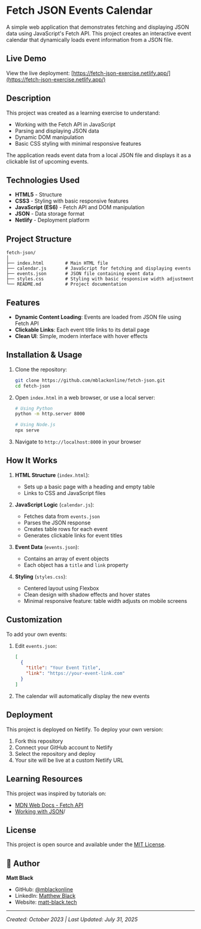 # Fetch JSON Events Calendar

A simple web application that demonstrates fetching and displaying JSON data using JavaScript's Fetch API. This project creates an interactive event calendar that dynamically loads event information from a JSON file.

## Live Demo

View the live deployment: [https://fetch-json-exercise.netlify.app/](https://fetch-json-exercise.netlify.app/)

## Description

This project was created as a learning exercise to understand:
- Working with the Fetch API in JavaScript
- Parsing and displaying JSON data
- Dynamic DOM manipulation
- Basic CSS styling with minimal responsive features

The application reads event data from a local JSON file and displays it as a clickable list of upcoming events.

## Technologies Used

- **HTML5** - Structure
- **CSS3** - Styling with basic responsive features
- **JavaScript (ES6)** - Fetch API and DOM manipulation
- **JSON** - Data storage format
- **Netlify** - Deployment platform

## Project Structure

```
fetch-json/
│
├── index.html        # Main HTML file
├── calendar.js       # JavaScript for fetching and displaying events
├── events.json       # JSON file containing event data
├── styles.css        # Styling with basic responsive width adjustment
└── README.md         # Project documentation
```

## Features

- **Dynamic Content Loading**: Events are loaded from JSON file using Fetch API
- **Clickable Links**: Each event title links to its detail page
- **Clean UI**: Simple, modern interface with hover effects

## Installation & Usage

1. Clone the repository:
   ```bash
   git clone https://github.com/mblackonline/fetch-json.git
   cd fetch-json
   ```

2. Open `index.html` in a web browser, or use a local server:
   ```bash
   # Using Python
   python -m http.server 8000
   
   # Using Node.js
   npx serve
   ```

3. Navigate to `http://localhost:8000` in your browser

## How It Works

1. **HTML Structure** (`index.html`):
   - Sets up a basic page with a heading and empty table
   - Links to CSS and JavaScript files

2. **JavaScript Logic** (`calendar.js`):
   - Fetches data from `events.json`
   - Parses the JSON response
   - Creates table rows for each event
   - Generates clickable links for event titles

3. **Event Data** (`events.json`):
   - Contains an array of event objects
   - Each object has a `title` and `link` property

4. **Styling** (`styles.css`):
   - Centered layout using Flexbox
   - Clean design with shadow effects and hover states
   - Minimal responsive feature: table width adjusts on mobile screens

## Customization

To add your own events:

1. Edit `events.json`:
   ```json
   [
     {
       "title": "Your Event Title",
       "link": "https://your-event-link.com"
     }
   ]
   ```

2. The calendar will automatically display the new events

## Deployment

This project is deployed on Netlify. To deploy your own version:

1. Fork this repository
2. Connect your GitHub account to Netlify
3. Select the repository and deploy
4. Your site will be live at a custom Netlify URL

## Learning Resources

This project was inspired by tutorials on:
- [MDN Web Docs - Fetch API](https://developer.mozilla.org/en-US/docs/Web/API/Fetch_API)
- [Working with JSON](https://developer.mozilla.org/en-US/docs/Learn/JavaScript/Objects/JSON)/

## License

This project is open source and available under the [MIT License](LICENSE).

## 👤 Author

**Matt Black**
- GitHub: [@mblackonline](https://github.com/mblackonline)
- LinkedIn: [Matthew Black](https://www.linkedin.com/in/matthewblack/)
- Website: [matt-black.tech](https://www.matt-black.tech)

---

*Created: October 2023 | Last Updated: July 31, 2025*
